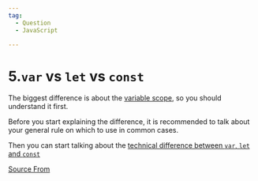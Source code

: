 ```yaml
---
tag:
  - Question
  - JavaScript

---
```

  
# 5.`var` vs `let` vs `const`

The biggest difference is about the [variable scope](https://javascript.info/closure), so you should understand it first.

Before you start explaining the difference, it is recommended to talk about your general rule on which to use in common cases.

Then you can start talking about the [technical difference between `var`, `let` and `const`](https://www.freecodecamp.org/news/var-let-and-const-whats-the-difference/)


[Source From](https://bigfrontend.dev/question/var-vs-let-vs-const)

  